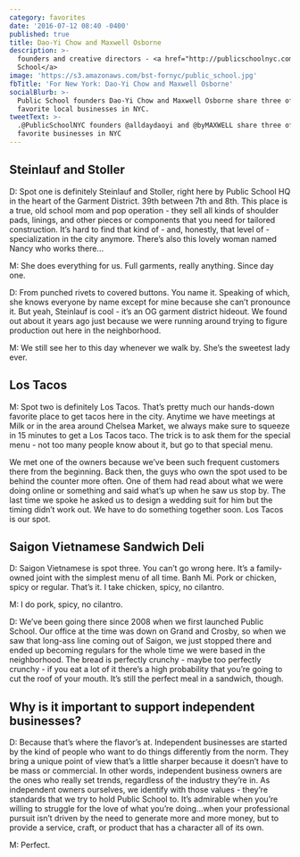 ```yaml
---
category: favorites
date: '2016-07-12 08:40 -0400'
published: true
title: Dao-Yi Chow and Maxwell Osborne
description: >-
  founders and creative directors - <a href="http://publicschoolnyc.com/">Public
  School</a>
image: 'https://s3.amazonaws.com/bst-fornyc/public_school.jpg'
fbTitle: 'For New York: Dao-Yi Chow and Maxwell Osborne'
socialBlurb: >-
  Public School founders Dao-Yi Chow and Maxwell Osborne share three of their
  favorite local businesses in NYC.
tweetText: >-
  .@PublicSchoolNYC founders @alldaydaoyi and @byMAXWELL share three of their
  favorite businesses in NYC
---
```

## Steinlauf and Stoller
D: Spot one is definitely Steinlauf and Stoller, right here by Public School HQ in the heart of the Garment District. 39th between 7th and 8th. This place is a true, old school mom and pop operation - they sell all kinds of shoulder pads, linings, and other pieces or components that you need for tailored construction. It’s hard to find that kind of - and, honestly, that level of - specialization in the city anymore. There’s also this lovely woman named Nancy who works there... 

M: She does everything for us. Full garments, really anything. Since day one.

D: From punched rivets to covered buttons. You name it. Speaking of which, she knows everyone by name except for mine because she can’t pronounce it. But yeah, Steinlauf is cool - it’s an OG garment district hideout. We found out about it years ago just because we were running around trying to figure production out here in the neighborhood.

M: We still see her to this day whenever we walk by. She’s the sweetest lady ever.

## Los Tacos
M: Spot two is definitely Los Tacos. That’s pretty much our hands-down favorite place to get tacos here in the city. Anytime we have meetings at Milk or in the area around Chelsea Market, we always make sure to squeeze in 15 minutes to get a Los Tacos taco. The trick is to ask them for the special menu - not too many people know about it, but go to that special menu. 

We met one of the owners because we’ve been such frequent customers there from the beginning. Back then, the guys who own the spot used to be behind the counter more often. One of them had read about what we were doing online or something and said what’s up when he saw us stop by. The last time we spoke he asked us to design a wedding suit for him but the timing didn’t work out. We have to do something together soon. Los Tacos is our spot.

## Saigon Vietnamese Sandwich Deli
D: Saigon Vietnamese is spot three. You can’t go wrong here. It’s a family-owned joint with the simplest menu of all time. Banh Mi. Pork or chicken, spicy or regular. That’s it. I take chicken, spicy, no cilantro. 

M: I do pork, spicy, no cilantro. 

D: We’ve been going there since 2008 when we first launched Public School. Our office at the time was down on Grand and Crosby, so when we saw that long-ass line coming out of Saigon, we just stopped there and ended up becoming regulars for the whole time we were based in the neighborhood. The bread is perfectly crunchy - maybe too perfectly crunchy - if you eat a lot of it there’s a high probability that you’re going to cut the roof of your mouth. It’s still the perfect meal in a sandwich, though.

## Why is it important to support independent businesses?
D: Because that’s where the flavor’s at. Independent businesses are started by the kind of people who want to do things differently from the norm. They bring a unique point of view that’s a little sharper because it doesn’t have to be mass or commercial. In other words, independent business owners are the ones who really set trends, regardless of the industry they’re in. As independent owners ourselves, we identify with those values - they’re standards that we try to hold Public School to. It’s admirable when you’re willing to struggle for the love of what you’re doing...when your professional pursuit isn’t driven by the need to generate more and more money, but to provide a service, craft, or product that has a character all of its own. 

M: Perfect.
